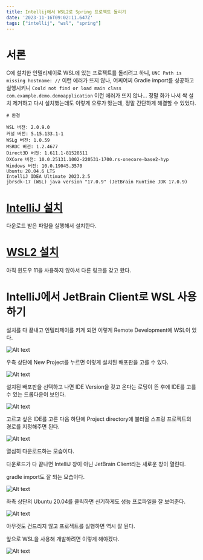 ```yaml
---
title: Intellij에서 WSL2로 Spring 프로젝트 돌리기
date: '2023-11-16T09:02:11.647Z'
tags: ["intellij", "wsl", "spring"]
---
```


# 서론

C에 설치한 인텔리제이로 WSL에 있는 프로젝트를 돌리려고 하니, `UNC Path is missing hostname: //` 이런 에러가 뜨지 않나, 어찌어찌 Gradle import를 성공하고 실행시키니 `Could not find or load main class com.example.demo.demoapplication` 이런 에러가 뜨지 않나... 정말 화가 나서 싹 설치 제거하고 다시 설치했는데도 이렇게 오류가 떴는데, 정말 간단하게 해결할 수 있었다.

```
# 환경

WSL 버전: 2.0.9.0
커널 버전: 5.15.133.1-1
WSLg 버전: 1.0.59
MSRDC 버전: 1.2.4677
Direct3D 버전: 1.611.1-81528511
DXCore 버전: 10.0.25131.1002-220531-1700.rs-onecore-base2-hyp
Windows 버전: 10.0.19045.3570
Ubuntu 20.04.6 LTS
IntelliJ IDEA Ultimate 2023.2.5
jbrsdk-17 (WSL) java version "17.0.9" (JetBrain Runtime JDK 17.0.9)

```

# [IntelliJ 설치](https://www.jetbrains.com/ko-kr/idea/download/?section=windows)

다운로드 받은 파일을 실행해서 설치한다. 

# [WSL2 설치](https://learn.microsoft.com/ko-kr/windows/wsl/install-manual)

아직 윈도우 11을 사용하지 않아서 다른 링크를 갖고 왔다.

# IntelliJ에서 JetBrain Client로 WSL 사용하기

설치를 다 끝내고 인텔리제이를 키게 되면 이렇게 Remote Development에 WSL이 있다.

![Alt text](image.png)

우측 상단에 New Project를 누르면 이렇게 설치된 배포판을 고를 수 있다. 

![Alt text](image-1.png)

설치된 배포판을 선택하고 나면 IDE Version을 갖고 온다는 로딩이 뜬 후에 IDE를 고를 수 있는 드롭다운이 보인다.

![Alt text](image-3.png)

고르고 싶은 IDE를 고른 다음 하단에 Project directory에 불러올 스프링 프로젝트의 경로를 지정해주면 된다.

![Alt text](image-4.png)

열심히 다운로드하는 모습이다.

다운로드가 다 끝나면 IntelliJ 창이 아닌 JetBrain Client라는 새로운 창이 열린다.

gradle import도 잘 되는 모습이다.

![Alt text](image-6.png)

좌측 상단의 Ubuntu 20.04를 클릭하면 신기하게도 성능 프로파일을 잘 보여준다.

![Alt text](image-9.png)

아무것도 건드리지 않고 프로젝트를 실행하면 역시 잘 된다.

앞으로 WSL을 사용해 개발하려면 이렇게 해야겠다.

![Alt text](image-2.png)